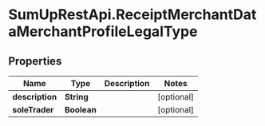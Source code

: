 # SumUpRestApi.ReceiptMerchantDataMerchantProfileLegalType

## Properties
Name | Type | Description | Notes
------------ | ------------- | ------------- | -------------
**description** | **String** |  | [optional] 
**soleTrader** | **Boolean** |  | [optional] 
